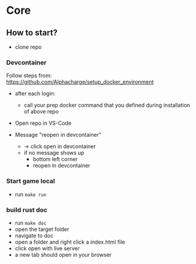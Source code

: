 # Core

## How to start?
- clone repo

### Devcontainer
Follow steps from:
https://github.com/Alphacharge/setup_docker_environment

- after each login:
	- call your prep docker command that you defined during installation of above repo

- Open repo in VS-Code 
- Message "reopen in devcontainer"
	- -> click open in devcontainer
	- if no message shows up
		- bottom left corner
		- reopen in devcontainer

### Start game local
- run `make run`

### build rust doc
- run `make doc`
- open the target folder
- navigate to doc
- open a folder and right click a index.html file
- click open with live server
- a new tab should open in your browser
